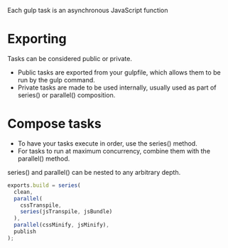 
Each gulp task is an asynchronous JavaScript function

# Exporting
Tasks can be considered public or private.

* Public tasks are exported from your gulpfile, which allows them to be run by the gulp command.
* Private tasks are made to be used internally, usually used as part of series() or parallel() composition.

# Compose tasks

* To have your tasks execute in order, use the series() method.
* For tasks to run at maximum concurrency, combine them with the parallel() method.


series() and parallel() can be nested to any arbitrary depth.

```javascript
exports.build = series(
  clean,
  parallel(
    cssTranspile,
    series(jsTranspile, jsBundle)
  ),
  parallel(cssMinify, jsMinify),
  publish
);
```
